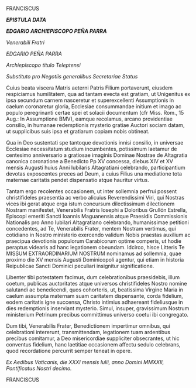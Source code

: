 FRANCISCUS

***EPISTULA DATA***

***EDGARIO ARCHIEPISCOPO PEÑA PARRA***

*Venerabili Fratri*

*EDGARIO PEÑA PARRA*

*Archiepiscopo titulo Teleptensi*

*Substituto pro Negotiis generalibus Secretariae Status*

Cuius beata viscera Matris aeterni Patris Filium portaverunt, eiusdem respiciamus humilitatem, qua ad tantam evecta est gratiam, ut Unigenitus ex ipsa secundum carnem nasceretur et superexcellenti Assumptionis in caelum coronaretur gloria, Ecclesiae consummandae initium et imago ac populo peregrinanti certae spei et solacii documentum (cfr Miss. Rom., 15 Aug.: In Assumptione BMV), eamque recolamus, arcano providentiae consilio, in humanae redemptionis mysterio gratiae Auctori sociam datam, ut supplicibus suis ipsa et gratiarum copiam nobis obtineat.

Qua in Deo sustentati spe tantoque devotionis innisi consilio, in universae Ecclesiae necessitatum studium incumbentes, potissimum laetamur de centesimo anniversario a gratiosae imaginis Dominae Nostrae de Altagratia canonica coronatione a Benedicto Pp XV concessa, diebus XIV et XV mensis Augusti huius Anni Iubilaris Altagratiani celebrando, participantium devotas exposcentes preces ad Deum, a cuius Filius una mediatione tota maternae caritatis pendet dispensatio atque hauritur virtus.

Tantam ergo recolentes occasionem, ut inter sollemnia perfrui possent christifideles praesentia ac verbo alicuius Reverendissimi Viri, qui Nostras vices ibi gerat atque erga istum concursum dilectissimum dilectionem Nostram manifestet, Venerabilis Fratris Iosephi a Doloribus Grullón Estrella, Episcopi emeriti Sancti Ioannis Maguanensis atque Praesidis Commissionis Nationalis pro Anno Iubilari Altagratiano celebrando, humanissimae petitioni concedentes, ad Te, Venerabilis Frater, mentem Nostram vertimus, qui cotidiano in Nostro ministerio exercendo validum Nobis praestas auxilium ac praecipua devotionis populorum Carabicorum optime comperis, ut hodie peraptus videaris ad hanc legationem obeundam. Idcirco, hisce Litteris Te MISSUM EXTRAORDINARIUM NOSTRUM nominamus ad sollemnia, quae proximo die XV mensis Augusti Dominicopoli agentur, qui etiam in historia Reipublicae Sancti Dominici peculiari insignitur significatione.

Libenter tibi potestatem facimus, dum celebrationibus praesidebis, illum coetum, publicas auctoritates atque universos christifideles Nostro nomine salutandi ac benedicendi, quos cohorteris, ut, beatissima Virgine Maria in caelum assumpta maternam suam caritatem dispensante, corda fidelium, eodem caritatis igne succensa, Christo intimius adhaereant fideliusque in dies redemptionis inserviant mysterio. Simul, insuper, gravissimum Nostrum ministerium Petrinum precibus committimus universo coetui ibi congregato.

Dum tibi, Venerabilis Frater, Benedictionem impertimur omnibus, qui celebrationi intererunt, transmittendam, legationem tuam ardentibus precibus comitamur, a Deo misericordiae suppliciter obsecrantes, ut hic conventus fidelium, hanc laetitiae occasionem affectu sedulo celebrans, quod recordatione percurrit semper teneat in opere.

*Ex Aedibus Vaticanis, die XXXI mensis Iulii, anno Domini MMXXII, Pontificatus Nostri decimo.*

FRANCISCUS